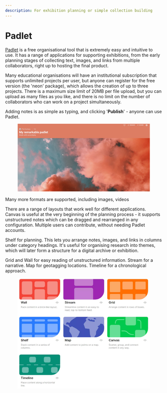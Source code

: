 ```yaml
---
description: For exhibition planning or simple collection building
---
```


# Padlet

[Padlet](https://en-gb.padlet.com/) is a free organisational tool that is extremely easy and intuitive to use. It has a range of applications for supporting exhibitions, from the early planning stages of collecting text, images, and links from multiple collaborators, right up to hosting the final product.

Many educational organisations will have an institutional subscription that supports unlimited projects per user, but anyone can register for the free version (the 'neon' package), which allows the creation of up to three projects. There is a maximum size limit of 20MB per file upload, but you can upload as many files as you like, and there is no limit on the number of collaborators who can work on a project simultaneously.

Adding notes is as simple as typing, and clicking '**Publish**' - anyone can use Padlet.&#x20;

<figure><img src="../.gitbook/assets/addpadletcontent.gif" alt=""><figcaption></figcaption></figure>

Many more formats are supported, including images, videos

There are a range of layouts that work well for different applications. Canvas is useful at the very beginning of the planning process - it supports unstructured notes which can be dragged and rearranged in any configuration. Multiple users can contribute, without needing Padlet accounts.

Shelf for planning. This lets you arrange notes, images, and links in columns under category headings. It's useful for organising research into themes, which will later form a structure for a digital archive or exhibition.

Grid and Wall for easy reading of unstructured information. Stream for a narrative. Map for geotagging locations. Timeline for a chronological approach.

<figure><img src="../.gitbook/assets/padletformats.jpg" alt=""><figcaption></figcaption></figure>
